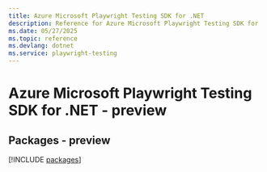 ```yaml
---
title: Azure Microsoft Playwright Testing SDK for .NET
description: Reference for Azure Microsoft Playwright Testing SDK for .NET
ms.date: 05/27/2025
ms.topic: reference
ms.devlang: dotnet
ms.service: playwright-testing
---
```

# Azure Microsoft Playwright Testing SDK for .NET - preview
## Packages - preview
[!INCLUDE [packages](microsoft-playwright-testing-index.md)]
